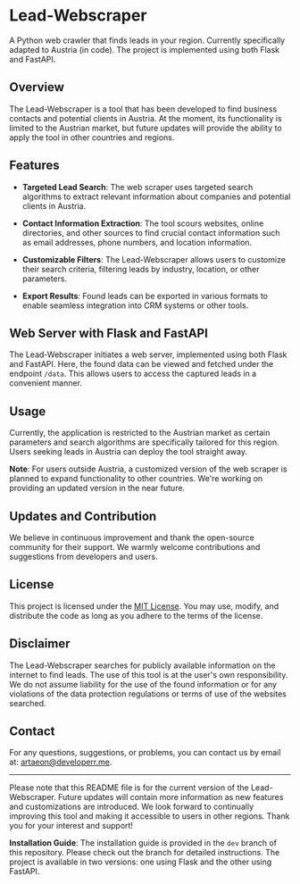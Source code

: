 # Lead-Webscraper

A Python web crawler that finds leads in your region. Currently specifically adapted to Austria (in code). The project is implemented using both Flask and FastAPI.

## Overview

The Lead-Webscraper is a tool that has been developed to find business contacts and potential clients in Austria. At the moment, its functionality is limited to the Austrian market, but future updates will provide the ability to apply the tool in other countries and regions.

## Features

- **Targeted Lead Search**: The web scraper uses targeted search algorithms to extract relevant information about companies and potential clients in Austria.

- **Contact Information Extraction**: The tool scours websites, online directories, and other sources to find crucial contact information such as email addresses, phone numbers, and location information.

- **Customizable Filters**: The Lead-Webscraper allows users to customize their search criteria, filtering leads by industry, location, or other parameters.

- **Export Results**: Found leads can be exported in various formats to enable seamless integration into CRM systems or other tools.

## Web Server with Flask and FastAPI

The Lead-Webscraper initiates a web server, implemented using both Flask and FastAPI. Here, the found data can be viewed and fetched under the endpoint `/data`. This allows users to access the captured leads in a convenient manner.

## Usage

Currently, the application is restricted to the Austrian market as certain parameters and search algorithms are specifically tailored for this region. Users seeking leads in Austria can deploy the tool straight away.

**Note**: For users outside Austria, a customized version of the web scraper is planned to expand functionality to other countries. We're working on providing an updated version in the near future.

## Updates and Contribution

We believe in continuous improvement and thank the open-source community for their support. We warmly welcome contributions and suggestions from developers and users.

## License

This project is licensed under the [MIT License](LICENSE). You may use, modify, and distribute the code as long as you adhere to the terms of the license.

## Disclaimer

The Lead-Webscraper searches for publicly available information on the internet to find leads. The use of this tool is at the user's own responsibility. We do not assume liability for the use of the found information or for any violations of the data protection regulations or terms of use of the websites searched.

## Contact

For any questions, suggestions, or problems, you can contact us by email at: [artaeon@developerr.me](mailto:artaeon@developerr.me).

---
Please note that this README file is for the current version of the Lead-Webscraper. Future updates will contain more information as new features and customizations are introduced. We look forward to continually improving this tool and making it accessible to users in other regions. Thank you for your interest and support!

**Installation Guide**: The installation guide is provided in the `dev` branch of this repository. Please check out the branch for detailed instructions. The project is available in two versions: one using Flask and the other using FastAPI.